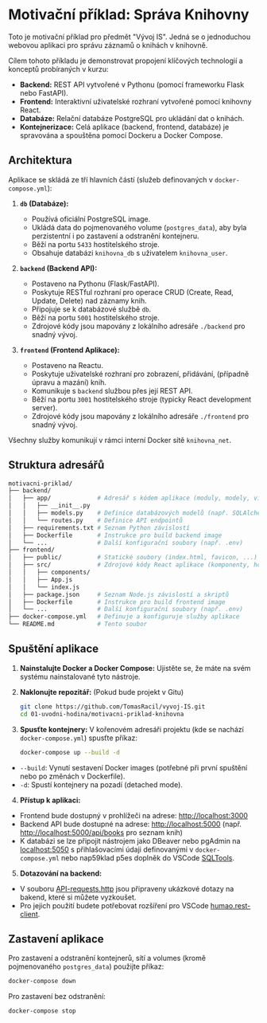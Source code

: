 # Motivační příklad: Správa Knihovny

Toto je motivační příklad pro předmět "Vývoj IS". Jedná se o jednoduchou webovou aplikaci pro správu záznamů o knihách v knihovně.

Cílem tohoto příkladu je demonstrovat propojení klíčových technologií a konceptů probíraných v kurzu:

* **Backend:** REST API vytvořené v Pythonu (pomocí frameworku Flask nebo FastAPI).
* **Frontend:** Interaktivní uživatelské rozhraní vytvořené pomocí knihovny React.
* **Databáze:** Relační databáze PostgreSQL pro ukládání dat o knihách.
* **Kontejnerizace:** Celá aplikace (backend, frontend, databáze) je spravována a spouštěna pomocí Dockeru a Docker Compose.

## Architektura

Aplikace se skládá ze tří hlavních částí (služeb definovaných v `docker-compose.yml`):

1.  **`db` (Databáze):**
    * Používá oficiální PostgreSQL image.
    * Ukládá data do pojmenovaného volume (`postgres_data`), aby byla perzistentní i po zastavení a odstranění kontejneru.
    * Běží na portu `5433` hostitelského stroje.
    * Obsahuje databázi `knihovna_db` s uživatelem `knihovna_user`.

2.  **`backend` (Backend API):**
    * Postaveno na Pythonu (Flask/FastAPI).
    * Poskytuje RESTful rozhraní pro operace CRUD (Create, Read, Update, Delete) nad záznamy knih.
    * Připojuje se k databázové službě `db`.
    * Běží na portu `5001` hostitelského stroje.
    * Zdrojové kódy jsou mapovány z lokálního adresáře `./backend` pro snadný vývoj.

3.  **`frontend` (Frontend Aplikace):**
    * Postaveno na Reactu.
    * Poskytuje uživatelské rozhraní pro zobrazení, přidávání, (případně úpravu a mazání) knih.
    * Komunikuje s `backend` službou přes její REST API.
    * Běží na portu `3001` hostitelského stroje (typicky React development server).
    * Zdrojové kódy jsou mapovány z lokálního adresáře `./frontend` pro snadný vývoj.

Všechny služby komunikují v rámci interní Docker sítě `knihovna_net`.

## Struktura adresářů

```bash
motivacni-priklad/
├── backend/
│   ├── app/             # Adresář s kódem aplikace (moduly, modely, views/routes)
│   │   ├── __init__.py
│   │   ├── models.py    # Definice databázových modelů (např. SQLAlchemy)
│   │   └── routes.py    # Definice API endpointů
│   ├── requirements.txt # Seznam Python závislostí
│   ├── Dockerfile       # Instrukce pro build backend image
│   └── ...              # Další konfigurační soubory (např. .env)
├── frontend/
│   ├── public/          # Statické soubory (index.html, favicon, ...)
│   ├── src/             # Zdrojové kódy React aplikace (komponenty, hooks, ...)
│   │   ├── components/
│   │   ├── App.js
│   │   └── index.js
│   ├── package.json     # Seznam Node.js závislostí a skriptů
│   ├── Dockerfile       # Instrukce pro build frontend image
│   └── ...              # Další konfigurační soubory (např. .env)
├── docker-compose.yml   # Definuje a konfiguruje služby aplikace
└── README.md            # Tento soubor
```

## Spuštění aplikace

1. **Nainstalujte Docker a Docker Compose:** Ujistěte se, že máte na svém systému nainstalované tyto nástroje.

2. **Naklonujte repozitář:** (Pokud bude projekt v Gitu)
    ```bash
    git clone https://github.com/TomasRacil/vyvoj-IS.git
    cd 01-uvodni-hodina/motivacni-priklad-knihovna
    ```
3. **Spusťte kontejnery:** V kořenovém adresáři projektu (kde se nachází `docker-compose.yml`) spusťte příkaz:
    ```bash
    docker-compose up --build -d
    ```
*   `--build`: Vynutí sestavení Docker images (potřebné při první spuštění nebo po změnách v Dockerfile).
*   `-d`: Spustí kontejnery na pozadí (detached mode).

4. **Přístup k aplikaci:** 
*   Frontend bude dostupný v prohlížeči na adrese: [http://localhost:3000](http://localhost:3000) 
*   Backend API bude dostupné na adrese: [http://localhost:5000](http://localhost:5000) (např. [http://localhost:5000/api/books](http://localhost:5000/api/books) pro seznam knih)
*   K databázi se lze připojit nástrojem jako DBeaver nebo pgAdmin na [localhost:5050](http://localhost:5050) s přihlašovacími údaji definovanými v `docker-compose.yml` nebo nap59klad p5es doplněk do VSCode [SQLTools](https://marketplace.visualstudio.com/items/?itemName=mtxr.sqltools).

5. **Dotazování na backend:** 
*   V souboru [API-requests.http](./API-requests.http) jsou připraveny ukázkové dotazy na bakend, které si můžete vyzkoušet.
*   Pro jejich použití budete potřebovat rozšíření pro VSCode [humao.rest-client](https://marketplace.visualstudio.com/items/?itemName=humao.rest-client).

## Zastavení aplikace
Pro zastavení a odstranění kontejnerů, sítí a volumes (kromě pojmenovaného `postgres_data`) použijte příkaz:

```bash
docker-compose down
```

Pro zastavení bez odstranění:

```bash
docker-compose stop
```